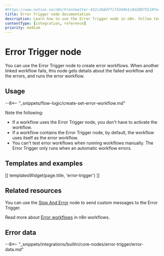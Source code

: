 ```yaml
---
#https://www.notion.so/n8n/Frontmatter-432c2b8dff1f43d4b1c8d20075510fe4
title: Error Trigger node documentation
description: Learn how to use the Error Trigger node in n8n. Follow technical documentation to integrate Error Trigger node into your workflows.
contentType: [integration, reference]
priority: medium
---
```


# Error Trigger node

You can use the Error Trigger node to create error workflows. When another linked workflow fails, this node gets details about the failed workflow and the errors, and runs the error workflow.

## Usage

--8<-- "_snippets/flow-logic/create-set-error-workflow.md"


Note the following:

* If a workflow uses the Error Trigger node, you don't have to activate the workflow.
* If a workflow contains the Error Trigger node, by default, the workflow uses itself as the error workflow.
* You can't test error workflows when running workflows manually. The Error Trigger only runs when an automatic workflow errors.

## Templates and examples

<!-- see https://www.notion.so/n8n/Pull-in-templates-for-the-integrations-pages-37c716837b804d30a33b47475f6e3780 -->
[[ templatesWidget(page.title, 'error-trigger') ]]

## Related resources

You can use the [Stop And Error](/integrations/builtin/core-nodes/n8n-nodes-base.stopanderror/) node to send custom messages to the Error Trigger.

Read more about [Error workflows](/flow-logic/error-handling/) in n8n workflows. 

## Error data

--8<-- "_snippets/integrations/builtin/core-nodes/error-trigger/error-data.md"

